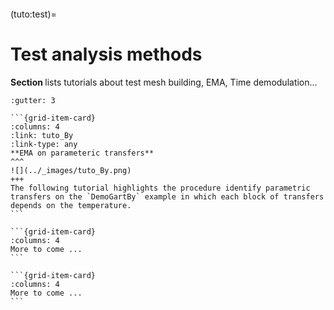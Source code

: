 ```{include} ../header.md
```
(tuto:test)=
# Test analysis methods

**Section [](tuto:test)** lists tutorials about test mesh building, EMA, Time demodulation...

````{grid}
:gutter: 3

```{grid-item-card} 
:columns: 4
:link: tuto_By
:link-type: any
**EMA on parameteric transfers**
^^^
![](../_images/tuto_By.png)
+++
The following tutorial highlights the procedure identify parametric transfers on the `DemoGartBy` example in which each block of transfers depends on the temperature.
```

```{grid-item-card}
:columns: 4
More to come ...
```

```{grid-item-card}
:columns: 4
More to come ...
```

````